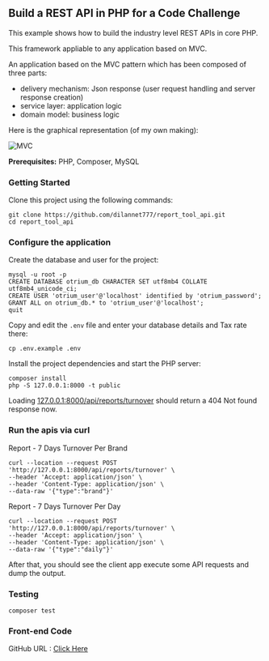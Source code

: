 ## Build a REST API in PHP for a Code Challenge

This example shows how to build the industry level REST APIs in core PHP.

This framework appliable to any application based on MVC.

An application based on the MVC pattern which has been composed of three parts:

   * delivery mechanism: Json response (user request handling and server response creation)
   * service layer: application logic
   * domain model: business logic

Here is the graphical representation (of my own making):

![MVC](https://user-images.githubusercontent.com/80531625/136907184-429bdea4-b0af-42ab-8233-e016146cb032.jpg)

**Prerequisites:** PHP, Composer, MySQL


### Getting Started

Clone this project using the following commands:

```
git clone https://github.com/dilannet777/report_tool_api.git
cd report_tool_api
```

### Configure the application

Create the database and user for the project:

```
mysql -u root -p
CREATE DATABASE otrium_db CHARACTER SET utf8mb4 COLLATE utf8mb4_unicode_ci;
CREATE USER 'otrium_user'@'localhost' identified by 'otrium_password';
GRANT ALL on otrium_db.* to 'otrium_user'@'localhost';
quit
```

Copy and edit the `.env` file and enter your database details and Tax rate there:

```
cp .env.example .env
```

Install the project dependencies and start the PHP server:

```
composer install
php -S 127.0.0.1:8000 -t public
```

Loading [127.0.0.1:8000/api/reports/turnover](http://127.0.0.1:8000/api/reports/turnover) should return a 404 Not found response now.



### Run the apis via curl

Report - 7 Days Turnover Per Brand
```
curl --location --request POST 'http://127.0.0.1:8000/api/reports/turnover' \
--header 'Accept: application/json' \
--header 'Content-Type: application/json' \
--data-raw '{"type":"brand"}'
```
Report - 7 Days Turnover Per Day
```
curl --location --request POST 'http://127.0.0.1:8000/api/reports/turnover' \
--header 'Accept: application/json' \
--header 'Content-Type: application/json' \
--data-raw '{"type":"daily"}'
```

After that, you should see the client app execute some API requests and dump the output.

### Testing
```
composer test
```

### Front-end Code

GitHub URL : [Click Here](https://github.com/dilannet777/report_tool_react_app)

